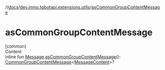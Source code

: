 //[docs](../../index.md)/[dev.inmo.tgbotapi.extensions.utils](index.md)/[asCommonGroupContentMessage](as-common-group-content-message.md)



# asCommonGroupContentMessage  
[common]  
Content  
inline fun [Message](../dev.inmo.tgbotapi.types.message.abstracts/-message/index.md).[asCommonGroupContentMessage](as-common-group-content-message.md)(): [CommonGroupContentMessage](../dev.inmo.tgbotapi.types.message.abstracts/-common-group-content-message/index.md)<[MessageContent](../dev.inmo.tgbotapi.types.message.content.abstracts/-message-content/index.md)>?  



